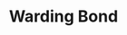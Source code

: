 ---
title: "Warding Bond"
index: "warding-bond"
permalink: /spells/warding-bond/
tags:
  - Spell
  - 2nd Level
  - Abjuration
available_for:
  - Cleric
level: "2nd Level"
school: "Abjuration"
range: "Touch"
comp:
  - V
  - S
  - M
material: "a pair of platinum rings worth at least 50gp each, which you and the target must wear for the duration."
duration: "1 Hour"
description: |
  This spell wards a willing creature you touch and creates a mystic connection between you and the target until the spell ends. While the target is within 60 feet of you, it gains a +1 bonus to AC and saving throws, and it has resistance to all damage. Also, each time it takes damage, you take the same amount of damage.

  The spell ends if you drop to 0 hit points or if you and the target become separated by more than 60 feet.

  It also ends if the spell is cast again on either of the connected creatures. You can also dismiss the spell as an action.
excerpt: "This spell wards a willing creature you touch and creates a mystic connection between you and the target until the spell ends."
source: "Basic Rules"
---